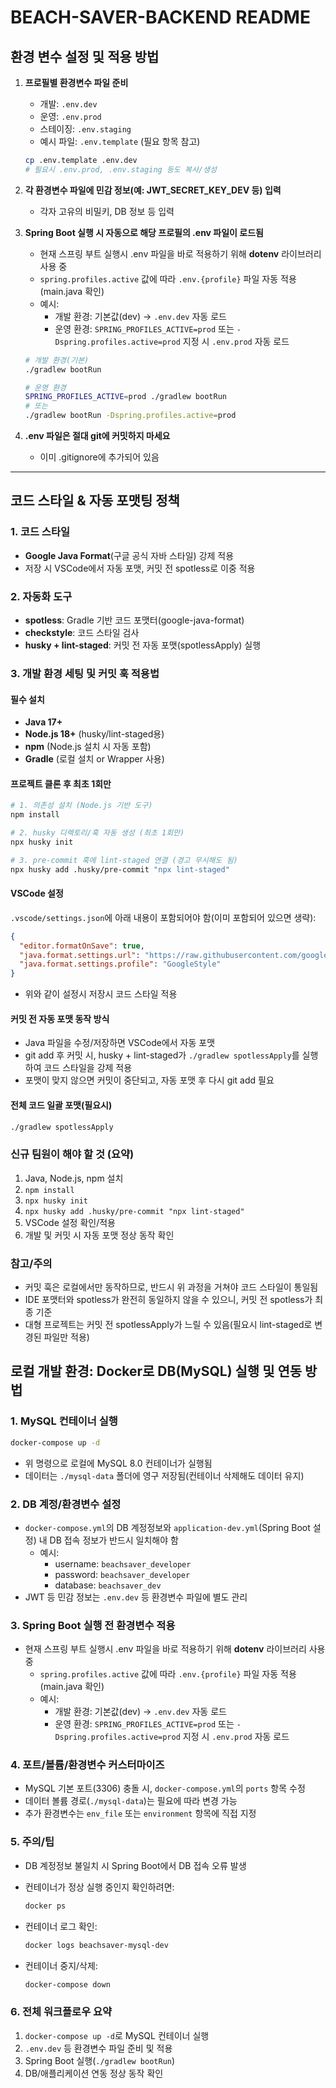 # BEACH-SAVER-BACKEND README

## 환경 변수 설정 및 적용 방법

1. **프로필별 환경변수 파일 준비**

   - 개발: `.env.dev`
   - 운영: `.env.prod`
   - 스테이징: `.env.staging`
   - 예시 파일: `.env.template` (필요 항목 참고)

   ```sh
   cp .env.template .env.dev
   # 필요시 .env.prod, .env.staging 등도 복사/생성
   ```

2. **각 환경변수 파일에 민감 정보(예: JWT_SECRET_KEY_DEV 등) 입력**

   - 각자 고유의 비밀키, DB 정보 등 입력

3. **Spring Boot 실행 시 자동으로 해당 프로필의 .env 파일이 로드됨**

   - 현재 스프링 부트 실행시 .env 파일을 바로 적용하기 위해 **dotenv** 라이브러리 사용 중
   - `spring.profiles.active` 값에 따라 `.env.{profile}` 파일 자동 적용 (main.java 확인)
   - 예시:
     - 개발 환경: 기본값(dev) → `.env.dev` 자동 로드
     - 운영 환경: `SPRING_PROFILES_ACTIVE=prod` 또는 `-Dspring.profiles.active=prod` 지정 시 `.env.prod` 자동 로드

   ```sh
   # 개발 환경(기본)
   ./gradlew bootRun

   # 운영 환경
   SPRING_PROFILES_ACTIVE=prod ./gradlew bootRun
   # 또는
   ./gradlew bootRun -Dspring.profiles.active=prod
   ```

4. **.env 파일은 절대 git에 커밋하지 마세요**
   - 이미 .gitignore에 추가되어 있음

---

## 코드 스타일 & 자동 포맷팅 정책

### 1. 코드 스타일

- **Google Java Format**(구글 공식 자바 스타일) 강제 적용
- 저장 시 VSCode에서 자동 포맷, 커밋 전 spotless로 이중 적용

### 2. 자동화 도구

- **spotless**: Gradle 기반 코드 포맷터(google-java-format)
- **checkstyle**: 코드 스타일 검사
- **husky + lint-staged**: 커밋 전 자동 포맷(spotlessApply) 실행

### 3. 개발 환경 세팅 및 커밋 훅 적용법

#### 필수 설치

- **Java 17+**
- **Node.js 18+** (husky/lint-staged용)
- **npm** (Node.js 설치 시 자동 포함)
- **Gradle** (로컬 설치 or Wrapper 사용)

#### 프로젝트 클론 후 최초 1회만

```sh
# 1. 의존성 설치 (Node.js 기반 도구)
npm install

# 2. husky 디렉토리/훅 자동 생성 (최초 1회만)
npx husky init

# 3. pre-commit 훅에 lint-staged 연결 (경고 무시해도 됨)
npx husky add .husky/pre-commit "npx lint-staged"
```

#### VSCode 설정

`.vscode/settings.json`에 아래 내용이 포함되어야 함(이미 포함되어 있으면 생략):

```json
{
  "editor.formatOnSave": true,
  "java.format.settings.url": "https://raw.githubusercontent.com/google/styleguide/gh-pages/eclipse-java-google-style.xml",
  "java.format.settings.profile": "GoogleStyle"
}
```

- 위와 같이 설정시 저장시 코드 스타일 적용

#### 커밋 전 자동 포맷 동작 방식

- Java 파일을 수정/저장하면 VSCode에서 자동 포맷
- git add 후 커밋 시, husky + lint-staged가 `./gradlew spotlessApply`를 실행하여 코드 스타일을 강제 적용
- 포맷이 맞지 않으면 커밋이 중단되고, 자동 포맷 후 다시 git add 필요

#### 전체 코드 일괄 포맷(필요시)

```sh
./gradlew spotlessApply
```

### 신규 팀원이 해야 할 것 (요약)

1. Java, Node.js, npm 설치
2. `npm install`
3. `npx husky init`
4. `npx husky add .husky/pre-commit "npx lint-staged"`
5. VSCode 설정 확인/적용
6. 개발 및 커밋 시 자동 포맷 정상 동작 확인

### 참고/주의

- 커밋 훅은 로컬에서만 동작하므로, 반드시 위 과정을 거쳐야 코드 스타일이 통일됨
- IDE 포맷터와 spotless가 완전히 동일하지 않을 수 있으니, 커밋 전 spotless가 최종 기준
- 대형 프로젝트는 커밋 전 spotlessApply가 느릴 수 있음(필요시 lint-staged로 변경된 파일만 적용)

## 로컬 개발 환경: Docker로 DB(MySQL) 실행 및 연동 방법

### 1. MySQL 컨테이너 실행

```sh
docker-compose up -d
```

- 위 명령으로 로컬에 MySQL 8.0 컨테이너가 실행됨
- 데이터는 `./mysql-data` 폴더에 영구 저장됨(컨테이너 삭제해도 데이터 유지)

### 2. DB 계정/환경변수 설정

- `docker-compose.yml`의 DB 계정정보와 `application-dev.yml`(Spring Boot 설정) 내 DB 접속 정보가 반드시 일치해야 함
  - 예시:
    - username: `beachsaver_developer`
    - password: `beachsaver_developer`
    - database: `beachsaver_dev`
- JWT 등 민감 정보는 `.env.dev` 등 환경변수 파일에 별도 관리

### 3. Spring Boot 실행 전 환경변수 적용

- 현재 스프링 부트 실행시 .env 파일을 바로 적용하기 위해 **dotenv** 라이브러리 사용 중
  - `spring.profiles.active` 값에 따라 `.env.{profile}` 파일 자동 적용 (main.java 확인)
  - 예시:
    - 개발 환경: 기본값(dev) → `.env.dev` 자동 로드
    - 운영 환경: `SPRING_PROFILES_ACTIVE=prod` 또는 `-Dspring.profiles.active=prod` 지정 시 `.env.prod` 자동 로드

### 4. 포트/볼륨/환경변수 커스터마이즈

- MySQL 기본 포트(3306) 충돌 시, `docker-compose.yml`의 `ports` 항목 수정
- 데이터 볼륨 경로(`./mysql-data`)는 필요에 따라 변경 가능
- 추가 환경변수는 `env_file` 또는 `environment` 항목에 직접 지정

### 5. 주의/팁

- DB 계정정보 불일치 시 Spring Boot에서 DB 접속 오류 발생
- 컨테이너가 정상 실행 중인지 확인하려면:

  ```sh
  docker ps
  ```

- 컨테이너 로그 확인:

  ```sh
  docker logs beachsaver-mysql-dev
  ```

- 컨테이너 중지/삭제:

  ```sh
  docker-compose down
  ```

### 6. 전체 워크플로우 요약

1. `docker-compose up -d`로 MySQL 컨테이너 실행
2. `.env.dev` 등 환경변수 파일 준비 및 적용
3. Spring Boot 실행(`./gradlew bootRun`)
4. DB/애플리케이션 연동 정상 동작 확인

